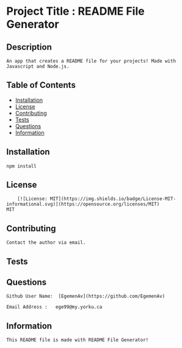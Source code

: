 
  # Project Title : README File Generator
      

  ## Description

    An app that creates a README file for your projects! Made with Javascript and Node.js.


  ## Table of Contents

  * [Installation](#installation)
  * [License](#license)
  * [Contributing](#contributing)
  * [Tests](#tests)
  * [Questions](#questions)
  * [Information](#information)
     

  ## Installation

    npm install


  ## License
         
        [![License: MIT](https://img.shields.io/badge/License-MIT-informational.svg)](https://opensource.org/licenses/MIT)
    MIT

  ## Contributing

    Contact the author via email.


  ## Tests


  ## Questions

    Github User Name:  [EgemenAv](https://github.com/EgemenAv)
    
    Email Address :   ege99@my.yorku.ca
   
    
  ## Information
     
    This README file is made with README File Generator!
   
    
